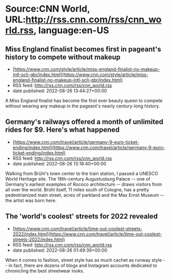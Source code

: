 # Source:CNN World, URL:http://rss.cnn.com/rss/cnn_world.rss, language:en-US

## Miss England finalist becomes first in pageant's history to compete without makeup
 - [https://www.cnn.com/style/article/miss-england-finalist-no-makeup-intl-scli-gbr/index.html](https://www.cnn.com/style/article/miss-england-finalist-no-makeup-intl-scli-gbr/index.html)
 - RSS feed: http://rss.cnn.com/rss/cnn_world.rss
 - date published: 2022-08-26 13:44:27+00:00

A Miss England finalist has become the first ever beauty queen to compete without wearing any makeup in the pageant's nearly century-long history.

## Germany's railways offered a month of unlimited rides for $9. Here's what happened
 - [https://www.cnn.com/travel/article/germany-9-euro-ticket-ending/index.html](https://www.cnn.com/travel/article/germany-9-euro-ticket-ending/index.html)
 - RSS feed: http://rss.cnn.com/rss/cnn_world.rss
 - date published: 2022-08-26 13:18:40+00:00

Walking from Brühl's town center to the train station, I passed a UNESCO World Heritage site. The 18th-century Augustusburg Palace -- one of Germany's earliest examples of Rococo architecture -- draws visitors from all over the world. Brühl itself, 11 miles south of Cologne, has a pretty pedestrianized main street, acres of parkland and the Max Ernst Museum -- the artist was born here.

## The 'world's coolest' streets for 2022 revealed
 - [https://www.cnn.com/travel/article/time-out-coolest-streets-2022/index.html](https://www.cnn.com/travel/article/time-out-coolest-streets-2022/index.html)
 - RSS feed: http://rss.cnn.com/rss/cnn_world.rss
 - date published: 2022-08-26 01:49:39+00:00

When it comes to fashion, street style has as much cachet as runway style -- in fact, there are dozens of blogs and Instagram accounts dedicated to chronicling the best streetwear looks.


